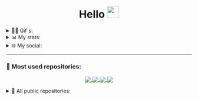 <!-- Welcome message -->
<h1 align="center">Hello <img src="https://github.com/blackcater/blackcater/raw/main/images/Hi.gif" height="32"/></h1>


<!-- First gif block-->
<details>
<summary>🐱‍👤 Gif`s: </summary>
    <br>
    <img align="center" src="https://c.tenor.com/85r7Pk6D4DcAAAAM/rozen-maiden-black-angel.gif", height=110, weight=95> <img align="center" src="https://c.tenor.com/Y0ZkZqBrUnMAAAAM/anime-aesthetic.gif", weight=95, height=110> <img align="center" src="https://cdn.statically.io/img/i.pinimg.com/originals/4b/28/91/4b2891caae3d814f02938840d020895d.gif", height=110, weight=95> <img align="center" src="https://66.media.tumblr.com/ffc302cb9fd6086c5cae1cb23db38ccf/tumblr_muv8ubhLzn1s3zgrwo1_400.gifv", height=110, weight=95>
</details>

<!-- Secondary stats block -->
<details>
<summary>📊 My stats: </summary>
  <br>
  Coding activity around over last 7 days:
  <a href="https://wakatime.com"><img src="https://wakatime.com/share/@pwp/263c02e7-6701-49e0-bd18-588727aecfb5.svg" /></a>
  <br />  
  <br />  
  Languages activity over last 7 days:
  <a href="https://wakatime.com"><img src="https://wakatime.com/share/@pwp/a2d53862-7375-430a-a0a5-328e98f308c9.svg" /></a>
</details>



<!-- Third social networks block -->
<details>
<summary>🌐 My social:</summary>
  <br>
  <p align="left">
  <a href="https://vk.com/authorpythonkazika" target="blank"><img align="center" src="https://iconsplace.com/wp-content/uploads/_icons/ffffff/256/png/vk-com-icon-18-256.png" alt="" height="25" width="25" /></a> - Vkontakte
  <a href="https://t.me/pwp_programer" target="blank"><img align="center" src="https://cdn3.iconfinder.com/data/icons/flat-emails-action/16/04_send-telegram-paper-plane-512.png" alt="" height="25" width="28" /></a> - Telegram
  <a href="https://discordapp.com/users/781475572622295071" target="blank"><img align="center" src="https://pnggrid.com/wp-content/uploads/2021/05/Discord-Logo-White-1024x780.png" alt="" height="20" width="28" /></a> - Discord
  <a href="mailto:bogdanzadora2005@gmail.com" target="blank"><img align="center" src="https://cdn4.iconfinder.com/data/icons/black-white-social-media/32/email_mail_envelope_send_message-256.png" alt="" height="28" width="28" /></a> - Mail
  </p>
</details>


<!-- Third repositories pin block -->
-----------------------------
<h3 align="left">📌 Most used repositories:</h3>
<p align="center">
<a href="https://github.com/pwp-programer/College_labs">
  <img align="center" src="https://github-readme-stats.vercel.app/api/pin/?username=pwp-programer&repo=College_labs&theme=github_dark" />
</a>
<a href="https://github.com/pwp-programer/Python">
  <img align="center" src="https://github-readme-stats.vercel.app/api/pin/?username=pwp-programer&repo=Python&theme=github_dark" />
<a href="https://github.com/pwp-programer/pwp_gif_bot">
  <img align="center" src="https://github-readme-stats.vercel.app/api/pin/?username=pwp-programer&repo=pwp_gif_bot&theme=github_dark"/>
<a href="https://github.com/pwp-programer/pwp_currency_bot">
  <img align="center" src="https://github-readme-stats.vercel.app/api/pin/?username=pwp-programer&repo=pwp_currency_bot&theme=github_dark"/>
</a>
</p>

<!-- Dropdown repo block -->
<details>
<summary>👥 All public repositories: </summary>
<br>
<p align="center">
<a href="https://github.com/pwp-programer/CSharp">
  <img align="center" src="https://github-readme-stats.vercel.app/api/pin/?username=pwp-programer&repo=CSharp&theme=github_dark" />
</a>
<a href="https://github.com/pwp-programer/pass-generator">
  <img align="center" src="https://github-readme-stats.vercel.app/api/pin/?username=pwp-programer&repo=pass-generator&theme=github_dark" />
<a href="https://github.com/pwp-programer/flip_coin_bot">
  <img align="center" src="https://github-readme-stats.vercel.app/api/pin/?username=pwp-programer&repo=flip_coin_bot&theme=github_dark"/>
<a href="https://github.com/pwp-programer/pwp_weather_bot">
  <img align="center" src="https://github-readme-stats.vercel.app/api/pin/?username=pwp-programer&repo=pwp_weather_bot&theme=github_dark"/>
</p>
</details>

